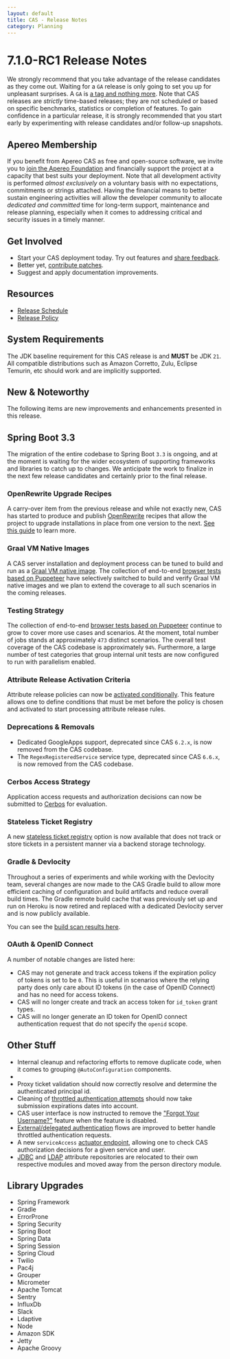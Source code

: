 ```yaml
---
layout: default
title: CAS - Release Notes
category: Planning
---
```


# 7.1.0-RC1 Release Notes

We strongly recommend that you take advantage of the release candidates as they come out. Waiting for a `GA` release is only going to set
you up for unpleasant surprises. A `GA` is [a tag and nothing more](https://apereo.github.io/2017/03/08/the-myth-of-ga-rel/). Note 
that CAS releases are *strictly* time-based releases; they are not scheduled or based on specific benchmarks, 
statistics or completion of features. To gain confidence in a particular
release, it is strongly recommended that you start early by experimenting with release candidates and/or follow-up snapshots.

## Apereo Membership

If you benefit from Apereo CAS as free and open-source software, we invite you
to [join the Apereo Foundation](https://www.apereo.org/content/apereo-membership)
and financially support the project at a capacity that best suits your deployment. Note that all development activity is performed
*almost exclusively* on a voluntary basis with no expectations, commitments or strings attached. Having the financial means to better
sustain engineering activities will allow the developer community to allocate *dedicated and committed* time for long-term support,
maintenance and release planning, especially when it comes to addressing critical and security issues in a timely manner. 

## Get Involved

- Start your CAS deployment today. Try out features and [share feedback](/cas/Mailing-Lists.html).
- Better yet, [contribute patches](/cas/developer/Contributor-Guidelines.html).
- Suggest and apply documentation improvements.

## Resources

- [Release Schedule](https://github.com/apereo/cas/milestones)
- [Release Policy](/cas/developer/Release-Policy.html)

## System Requirements

The JDK baseline requirement for this CAS release is and **MUST** be JDK `21`. All compatible distributions
such as Amazon Corretto, Zulu, Eclipse Temurin, etc should work and are implicitly supported.

## New & Noteworthy

The following items are new improvements and enhancements presented in this release. 

## Spring Boot 3.3

The migration of the entire codebase to Spring Boot `3.3` is ongoing, and at the 
moment is waiting for the wider ecosystem of supporting frameworks and libraries to catch up to 
changes. We anticipate the work to finalize in the next few release candidates and certainly prior to the final release.

### OpenRewrite Upgrade Recipes

A carry-over item from the previous release and while not exactly new, CAS has started to produce 
and publish [OpenRewrite](https://docs.openrewrite.org/) recipes that allow the project to upgrade installations 
in place from one version to the next. [See this guide](../installation/OpenRewrite-Upgrade-Recipes.html) to learn more.

### Graal VM Native Images

A CAS server installation and deployment process can be tuned to build and run
as a [Graal VM native image](../installation/GraalVM-NativeImage-Installation.html).
The collection of end-to-end [browser tests based on Puppeteer](../../developer/Test-Process.html) have selectively switched
to build and verify Graal VM native images and we plan to extend the coverage to all such scenarios in the coming releases.

### Testing Strategy

The collection of end-to-end [browser tests based on Puppeteer](../../developer/Test-Process.html) continue to grow to cover more use cases
and scenarios. At the moment, total number of jobs stands at approximately `473` distinct scenarios. The overall
test coverage of the CAS codebase is approximately `94%`. Furthermore, a large number of test categories that group internal unit tests
are now configured to run with parallelism enabled.

### Attribute Release Activation Criteria

Attribute release policies can now be [activated conditionally](../integration/Attribute-Release-Policy-Activation.html). 
This feature allows one to define conditions that must be met before the policy is chosen and activated to start processing attribute release rules.

### Deprecations & Removals

- Dedicated GoogleApps support, deprecated since CAS `6.2.x`, is now removed from the CAS codebase.
- The `RegexRegisteredService` service type, deprecated since CAS `6.6.x`, is now removed from the CAS codebase.

### Cerbos Access Strategy

Application access requests and authorization decisions can now be submitted to [Cerbos](../services/Service-Access-Strategy-Cerbos.html) for evaluation.
         
### Stateless Ticket Registry

A new [stateless ticket registry](../ticketing/Stateless-Ticket-Registry.html) option is now available that 
does not track or store tickets in a persistent manner via a backend storage technology. 
  
### Gradle & Devlocity 

Throughout a series of experiments and while working with the Devlocity team, several changes are now made to the CAS Gradle build 
to allow more efficient caching of configuration and build artifacts and reduce overall build times. The Gradle remote build cache
that was previously set up and run on Heroku is now retired and replaced with a dedicated Devlocity server and is now publicly available.

You can see the [build scan results here](https://develocity.apereo.org/). 
 
### OAuth & OpenID Connect
     
A number of notable changes are listed here:

- CAS may not generate and track access tokens if the expiration policy of tokens is set to be `0`. This is useful in scenarios where the relying party does only care about ID tokens (in the case of OpenID Connect) and has no need for access tokens.
- CAS will no longer create and track an access token for `id_token` grant types.
- CAS will no longer generate an ID token for OpenID connect authentication request that do not specify the `openid` scope.

## Other Stuff

- Internal cleanup and refactoring efforts to remove duplicate code, when it comes to grouping `@AutoConfiguration` components.
- 
- Proxy ticket validation should now correctly resolve and determine the authenticated principal id.
- Cleaning of [throttled authentication attempts](../authentication/Configuring-Authentication-Throttling.html) should now take submission expirations dates into account.
- CAS user interface is now instructed to remove the ["Forgot Your Username?"](../password_management/Password-Management-ForgotUsername.html) feature when the feature is disabled.
- [External/delegated authentication](../integration/Delegate-Authentication.html) flows are improved to better handle throttled authentication requests.
- A new `serviceAccess` [actuator endpoint](../services/Configuring-Service-Access-Strategy.html), allowing one to check CAS authorization decisions for a given service and user.
- [JDBC](../integration/Attribute-Resolution-JDBC.html) and [LDAP](../integration/Attribute-Resolution-LDAP.html) attribute repositories are relocated to their own respective modules and moved away from the person directory module. 

## Library Upgrades

- Spring Framework
- Gradle
- ErrorProne
- Spring Security
- Spring Boot
- Spring Data
- Spring Session
- Spring Cloud
- Twilio
- Pac4j
- Grouper
- Micrometer
- Apache Tomcat
- Sentry
- InfluxDb
- Slack
- Ldaptive
- Node
- Amazon SDK
- Jetty
- Apache Groovy

